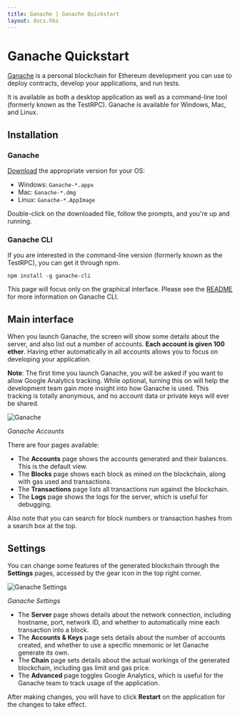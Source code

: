 ```yaml
---
title: Ganache | Ganache Quickstart
layout: docs.hbs
---
```

# Ganache Quickstart

[Ganache](/ganache) is a personal blockchain for Ethereum development you can use to deploy contracts, develop your applications, and run tests.

It is available as both a desktop application as well as a command-line tool (formerly known as the TestRPC). Ganache is available for Windows, Mac, and Linux.

## Installation

### Ganache

[Download](https://github.com/trufflesuite/ganache/releases) the appropriate version for your OS:

* Windows: `Ganache-*.appx`
* Mac: `Ganache-*.dmg`
* Linux: `Ganache-*.AppImage`

Double-click on the downloaded file, follow the prompts, and you're up and running.

### Ganache CLI

If you are interested in the command-line version (formerly known as the TestRPC), you can get it through npm.

```shell
npm install -g ganache-cli
```

This page will focus only on the graphical interface. Please see the [README](https://github.com/trufflesuite/ganache-cli/blob/master/README.md) for more information on Ganache CLI.

## Main interface

When you launch Ganache, the screen will show some details about the server, and also list out a number of accounts. **Each account is given 100 ether**. Having ether automatically in all accounts allows you to focus on developing your application.

<p class="alert alert-info">
<strong>Note</strong>: The first time you launch Ganache, you will be asked if you want to allow Google Analytics tracking. While optional, turning this on will help the development team gain more insight into how Ganache is used. This tracking is totally anonymous, and no account data or private keys will ever be shared.
</p>

![Ganache](/img/docs/ganache/quickstart/accounts.png)

*Ganache Accounts*

There are four pages available:

* The **Accounts** page shows the accounts generated and their balances. This is the default view.
* The **Blocks** page shows each block as mined on the blockchain, along with gas used and transactions.
* The **Transactions** page lists all transactions run against the blockchain.
* The **Logs** page shows the logs for the server, which is useful for debugging. 

Also note that you can search for block numbers or transaction hashes from a search box at the top.


## Settings

You can change some features of the generated blockchain through the **Settings** pages, accessed by the gear icon in the top right corner.

![Ganache Settings](/img/docs/ganache/quickstart/settings.png)

*Ganache Settings*


* The **Server** page shows details about the network connection, including hostname, port, network ID, and whether to automatically mine each transaction into a block.
* The **Accounts & Keys** page sets details about the number of accounts created, and whether to use a specific mnemonic or let Ganache generate its own.
* The **Chain** page sets details about the actual workings of the generated blockchain, including gas limit and gas price.
* The **Advanced** page toggles Google Analytics, which is useful for the Ganache team to track usage of the application.

After making changes, you will have to click **Restart** on the application for the changes to take effect.